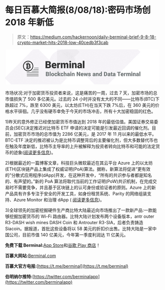 # 每日百慕大简报(8/08/18):密码市场创 2018 年新低

> 原文：<https://medium.com/hackernoon/daily-berminal-brief-9-8-18-crypto-market-hits-2018-low-40cedb3f3cab>

![](img/4d7f44b5ee921f4788b9cefb94d1280f.png)

市场状况:对于加密货币投资者来说，这是痛苦的一周，过去 7 天，加密市场的总市值损失了 500 多亿美元。过去的 24 小时并没有太大的不同——比特币(BTC)下跌超过 7%，跌至 6300 美元，以太坊(ETH)在当天下跌 7%后，在 360 美元的价格水平徘徊。几乎没有硬币幸免于今天的市场冲击，所有十大加密稳固的红色。

1)昨天的意外修正已经使加密货币市值达到 2018 年的最低估值。美国证券交易委员会(SEC)决定推迟对比特币 ETF 申请的决定可能是引发最近回调的催化剂。目前，加密货币市场的总市值为 2286 亿美元，是 2017 年 11 月以来的最低水平。BTC-ETF 决定的推迟被认为是比特币调整背后的主要催化剂，但大多数替代币也在触及年度新低，比特币主导率的上升被解释为投资者转向比特币和可能的法定货币的迹象([阅读更多信息](https://www.coindesk.com/the-crypto-market-just-hit-a-new-low-for-2018/))。

2)根据最近的一篇博客文章，科技巨头微软最近在其云平台 Azure 上的以太坊(ETH)区块链产品上集成了权威证明(PoA)算法。据称，新算法将促进“更有效的”分散式应用程序(dApp)开发，在这种开发中，“所有的共识参与者都是知名的、有声望的。”新的 PoA 算法将取代当前的工作证明(PoW)共识机制，在完成交易时不需要竞争，并且基于区块链上的认可身份或验证者的原则。Azure 上的新产品具有许多专注于安全的开发工具，如身份租赁系统、Parity 的网络组装支持、Azure Monitor 和治理 dApp ( [阅读更多信息](https://cointelegraph.com/news/microsoft-introduces-ethereum-proof-of-authority-algorithm-on-azure))。

3)全球领先的加密挖掘硬件生产商比特大陆最近向市场推出了一款新产品:一款能够挖掘加密货币的 Wi-Fi 路由器。比特大陆计划发布两个设备版本，antr outer R3-DASH wish mines DASH Coin 和 Antrouter R3-SIA，后者负责铸造 Siacoin。据报道，首批这些设备将以 58 美元的折扣价出售。比特大陆是一家中国公司，目前市值 140 亿美元，今年第一季度利润达 11 亿美元。

**免费下载 Berminal:**[App Store](https://itunes.apple.com/us/app/berminal/id1395341829?mt=8)和[谷歌 Play 商店](https://play.google.com/store/apps/details?id=com.berminal.android)！

**百慕大网站:**[Berminal.com](http://berminal.com/)

**百慕大官方电报:**[https://t.me/berminal](https://t.me/berminal)

**伯明纳尔推特:**[https://twitter.com/berminalapp](https://twitter.com/berminalapp)